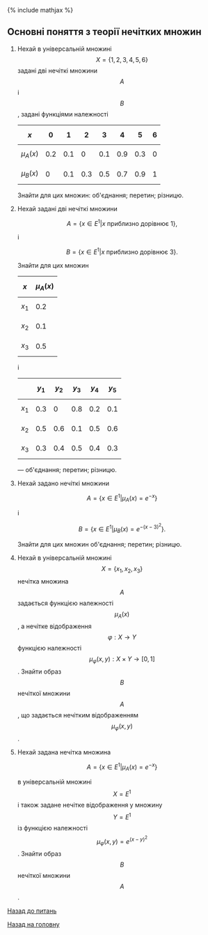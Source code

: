<!-- 15.05 -->
{% include mathjax %}

## Основні поняття з теорії нечітких множин

1. Нехай в універсальній множині $$X = \{1, 2, 3, 4, 5, 6\}$$ задані дві нечіткі множини $$А$$ і $$В$$, задані функціями належності

	$$x$$ | 0 | 1 | 2 | 3 | 4 | 5 | 6
	----- | - | - | - | - | - | - | -
	$$\mu_A(x)$$ | 0.2 | 0.1 | 0 | 0.1 | 0.9 | 0.3 | 0
	$$\mu_B(x)$$ | 0 | 0.1 | 0.3 | 0.5 | 0.7 | 0.9 | 1

	Знайти для цих множин: об'єднання; перетин; різницю.

2. Нехай задані дві нечіткі множини 

	$$
	A = \left\{x \in E^1 \middle| x\text{ приблизно дорівнює }1\right\},
	$$

	і

	$$
	B = \left\{x \in E^1 \middle| x\text{ приблизно дорівнює }3\right\}.
	$$

	Знайти для цих множин

	$$x$$ | $$\mu_A(x)$$
	----- | ------------
	$$x_1$$ | 0.2
	$$x_2$$ | 0.1
	$$x_3$$ | 0.5

	і

	&nbsp; | $$y_1$$ | $$y_2$$ | $$y_3$$ | $$y_4$$ | $$y_5$$
	------ | ------- | ------- | ------- | ------- | -------
	$$x_1$$ | 0.3 | 0 | 0.8 | 0.2 | 0.1
	$$x_2$$ | 0.5 | 0.6 | 0.1 | 0.5 | 0.6
	$$x_3$$ | 0.3 | 0.4 | 0.5 | 0.4 | 0.3

	&mdash; об'єднання; перетин; різницю.

3. Нехай задано нечіткі множини 

	$$
	A = \left\{ x \in E^1 \middle| \mu_A(x) = e^{-x} \right\}
	$$

	і

	$$
	B = \left\{ x \in E^1 \middle| \mu_B(x) = e^{-(x-3)^2} \right\}.
	$$

	Знайти для цих множин об'єднання; перетин; різницю.

4. Нехай в універсальній множині $$X = \{x_1, x_2, x_3\}$$ нечітка множина $$A$$ задається функцією належності $$\mu_A(x)$$, а нечітке відображення $$\varphi: X \to Y$$ функцією належності $$\mu_\varphi(x, y): X \times Y \to [0, 1]$$. Знайти образ $$B$$ нечіткої множини $$A$$, що задається нечітким відображенням $$\mu_\varphi(x, y)$$.

5. Нехай задана нечітка множина 

	$$
	A = \left\{ x \in E^1 \middle| \mu_A(x) = e^{-x} \right\}
	$$

	в універсальній множині $$X = E^1$$ і також задане нечітке відображення у множину $$Y = E^1$$ із функцією належності $$\mu_\varphi(x, y) = e^{(x - y)^2}$$. Знайти образ $$В$$ нечіткої множини $$А$$.

[Назад до питань](README.md)

[Назад на головну](../README.md)

